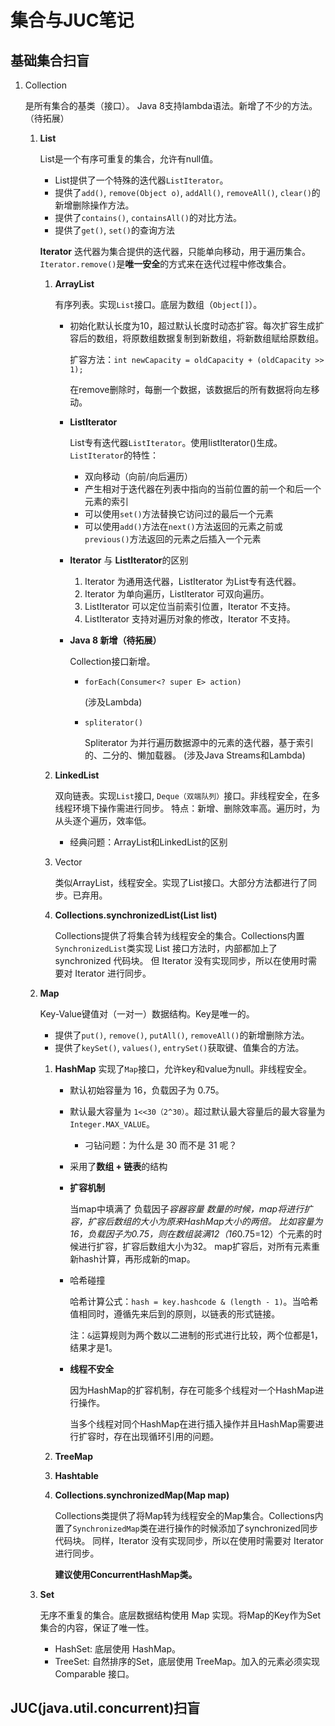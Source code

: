 # 集合与JUC笔记
## 基础集合扫盲
1. Collection

    是所有集合的基类（接口）。
    Java 8支持lambda语法。新增了不少的方法。（待拓展）
    1. **List**
    
        List是一个有序可重复的集合，允许有null值。
        
        + List提供了一个特殊的迭代器`ListIterator`。
        + 提供了`add()`, `remove(Object o)`, `addAll()`, `removeAll()`, `clear()`的新增删除操作方法。
        + 提供了`contains()`, `containsAll()`的对比方法。
        + 提供了`get()`, `set()`的查询方法
        
        **Iterator** 迭代器为集合提供的迭代器，只能单向移动，用于遍历集合。`Iterator.remove()`是**唯一安全**的方式来在迭代过程中修改集合。
            
        1. **ArrayList**
        
            有序列表。实现`List`接口。底层为数组（`Object[]`）。
            + 初始化默认长度为10，超过默认长度时动态扩容。每次扩容生成扩容后的数组，将原数组数据复制到新数组，将新数组赋给原数组。
                
                扩容方法：`int newCapacity = oldCapacity + (oldCapacity >> 1);`
                
                在remove删除时，每删一个数据，该数据后的所有数据将向左移动。
            
            + **ListIterator**
            
                List专有迭代器`ListIterator`。使用listIterator()生成。`ListIterator`的特性：
                - 双向移动（向前/向后遍历）
                - 产生相对于迭代器在列表中指向的当前位置的前一个和后一个元素的索引
                - 可以使用`set()`方法替换它访问过的最后一个元素
                - 可以使用`add()`方法在`next()`方法返回的元素之前或`previous()`方法返回的元素之后插入一个元素
            
            + **Iterator** 与 **ListIterator**的区别
                
                1. Iterator 为通用迭代器，ListIterator 为List专有迭代器。
                2. Iterator 为单向遍历，ListIterator 可双向遍历。
                3. ListIterator 可以定位当前索引位置，Iterator 不支持。
                4. ListIterator 支持对遍历对象的修改，Iterator 不支持。
            
            + **Java 8 新增（待拓展）**
                
                Collection接口新增。
                + `forEach(Consumer<? super E> action)`
                    
                    (涉及Lambda)
                
                + `spliterator()`
                
                    Spliterator 为并行遍历数据源中的元素的迭代器，基于索引的、二分的、懒加载器。
                    (涉及Java Streams和Lambda)
            
        2. **LinkedList**
            
            双向链表。实现`List`接口, `Deque（双端队列）`接口。非线程安全，在多线程环境下操作需进行同步。
            特点：新增、删除效率高。遍历时，为从头逐个遍历，效率低。
            
            + 经典问题：ArrayList和LinkedList的区别
        
        3. Vector
        
            类似ArrayList，线程安全。实现了List接口。大部分方法都进行了同步。已弃用。

        4. **Collections.synchronizedList(List list)**
        
            Collections提供了将集合转为线程安全的集合。Collections内置`SynchronizedList`类实现 List 接口方法时，内部都加上了 synchronized 代码块。
            但 Iterator 没有实现同步，所以在使用时需要对 Iterator 进行同步。
     
    2. **Map**
        
        Key-Value键值对（一对一）数据结构。Key是唯一的。
        + 提供了`put()`, `remove()`, `putAll()`, `removeAll()`的新增删除方法。
        + 提供了`keySet()`, `values()`, `entrySet()`获取键、值集合的方法。
        
        1. **HashMap**
            实现了`Map`接口，允许key和value为null。非线程安全。
            + 默认初始容量为 16，负载因子为 0.75。
            + 默认最大容量为 `1<<30（2^30）`。超过默认最大容量后的最大容量为`Integer.MAX_VALUE`。
                + 刁钻问题：为什么是 30 而不是 31 呢？
            + 采用了**数组 + 链表**的结构
                
            + **扩容机制**
            
                当map中填满了 负载因子*容器容量 数量的时候，map将进行扩容，扩容后数组的大小为原来HashMap大小的两倍。
                比如容量为16，负载因子为0.75，则在数组装满12（16*0.75=12）个元素的时候进行扩容，扩容后数组大小为32。
                map扩容后，对所有元素重新hash计算，再形成新的map。
                
            + 哈希碰撞
            
                哈希计算公式：`hash = key.hashcode & (length - 1)`。当哈希值相同时，遵循先来后到的原则，以链表的形式链接。
                
                注：`&`运算规则为两个数以二进制的形式进行比较，两个位都是1，结果才是1。
            + **线程不安全**
            
                因为HashMap的扩容机制，存在可能多个线程对一个HashMap进行操作。
                
                当多个线程对同个HashMap在进行插入操作并且HashMap需要进行扩容时，存在出现循环引用的问题。
            
        2. **TreeMap**
        
        3. **Hashtable**
        
        4. **Collections.synchronizedMap(Map map)**
            
            Collections类提供了将Map转为线程安全的Map集合。Collections内置了`SynchronizedMap`类在进行操作的时候添加了synchronized同步代码块。
            同样，Iterator 没有实现同步，所以在使用时需要对 Iterator 进行同步。
            
            __**建议使用ConcurrentHashMap类。**__
            
    3. **Set**
        
        无序不重复的集合。底层数据结构使用 Map 实现。将Map的Key作为Set集合的内容，保证了唯一性。
        
        + HashSet: 底层使用 HashMap。
        + TreeSet: 自然排序的Set，底层使用 TreeMap。加入的元素必须实现 Comparable 接口。

## JUC(java.util.concurrent)扫盲
